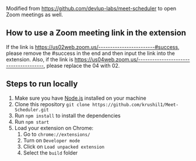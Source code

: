 Modified from https://github.com/devlup-labs/meet-scheduler to open Zoom meetings as well.

## How to use a Zoom meeting link in the extension
If the link is https://us02web.zoom.us/------------------------#success, please remove the #success in the end and then input the link into the extension. Also, if the link is https://us04web.zoom.us/--------------------------------------, please replace the 04 with 02.

## Steps to run locally

1. Make sure you have [Node.js](https://nodejs.org/en/download/) installed on your machine
1. Clone this repository `git clone https://github.com/krushil1/Meet-Scheduler.git`
1. Run `npm install` to install the dependencies
1. Run `npm start`
1. Load your extension on Chrome:
   1. Go to `chrome://extensions/`
   1. Turn on `Developer mode`
   1. Click on `Load unpacked extension`
   1. Select the `build` folder
